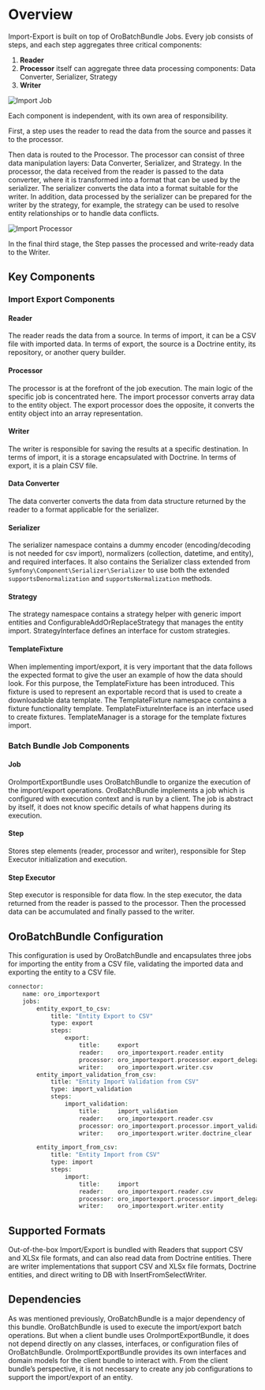 <a id="dev-integrations-import-export-overview"></a>

# Overview

Import-Export is built on top of OroBatchBundle Jobs. Every job consists of steps, and each step aggregates three critical components:

1. **Reader**
2. **Processor** itself can aggregate three data processing components: Data Converter, Serializer, Strategy
3. **Writer**

![Import Job](img/backend/integrations/import-export/import-step-diagram.svg)

Each component is independent, with its own area of responsibility.

First, a step uses the reader to read the data from the source and passes it to the processor.

Then data is routed to the Processor. The processor can consist of three data manipulation layers: Data Converter, Serializer, and Strategy. In the processor, the data received from the reader is passed to the data converter, where it is transformed into a format that can be used by the serializer. The serializer converts the data into a format suitable for the writer. In addition, data processed by the serializer can be prepared for the writer by the strategy, for example, the strategy can be used to resolve entity relationships or to handle data conflicts.

![Import Processor](img/backend/integrations/import-export/import-processor-diagram.svg)

In the final third stage, the Step passes the processed and write-ready data to the Writer.

## Key Components

### Import Export Components

#### Reader

The reader reads the data from a source. In terms of import, it can be a CSV file with imported data. In terms of export, the source is a Doctrine entity, its repository, or another query builder.

#### Processor

The processor is at the forefront of the job execution. The main logic of the specific job is concentrated here. The import processor converts array data to the entity object. The export processor does the opposite, it converts the entity object into an array representation.

#### Writer

The writer is responsible for saving the results at a specific destination. In terms of import, it is a storage encapsulated with Doctrine. In terms of export, it is a plain CSV file.

#### Data Converter

The data converter converts the data from data structure returned by the reader to a format applicable for the serializer.

#### Serializer

The serializer namespace contains a dummy encoder (encoding/decoding is not needed for csv import), normalizers (collection, datetime, and entity), and required interfaces. It also contains the Serializer class extended from `Symfony\Component\Serializer\Serializer` to use both the extended `supportsDenormalization` and `supportsNormalization` methods.

#### Strategy

The strategy namespace contains a strategy helper with generic import entities and ConfigurableAddOrReplaceStrategy that manages the entity import. StrategyInterface defines an interface for custom strategies.

#### TemplateFixture

When implementing import/export, it is very important that the data follows the expected format to give the user an example of how the data should look. For this purpose, the TemplateFixture has been introduced. This fixture is used to represent an exportable record that is used to create a downloadable data template.
The TemplateFixture namespace contains a fixture functionality template. TemplateFixtureInterface is an interface used to create fixtures. TemplateManager is a storage for the template fixtures import.

### Batch Bundle Job Components

#### Job

OroImportExportBundle uses OroBatchBundle to organize the execution of the import/export operations.
OroBatchBundle implements a job which is configured with execution context and is run by a client.
The job is abstract by itself, it does not know specific details of what happens during its execution.

#### Step

Stores step elements (reader, processor and writer), responsible for Step Executor initialization and execution.

#### Step Executor

Step executor is responsible for data flow. In the step executor, the data returned from the reader is passed to the processor. Then the processed data can be accumulated and finally passed to the writer.

## OroBatchBundle Configuration

This configuration is used by OroBatchBundle and encapsulates three jobs for importing the entity from a CSV file, validating the imported data and exporting the entity to a CSV file.

```php
connector:
    name: oro_importexport
    jobs:
        entity_export_to_csv:
            title: "Entity Export to CSV"
            type: export
            steps:
                export:
                    title:     export
                    reader:    oro_importexport.reader.entity
                    processor: oro_importexport.processor.export_delegate
                    writer:    oro_importexport.writer.csv
        entity_import_validation_from_csv:
            title: "Entity Import Validation from CSV"
            type: import_validation
            steps:
                import_validation:
                    title:     import_validation
                    reader:    oro_importexport.reader.csv
                    processor: oro_importexport.processor.import_validation_delegate
                    writer:    oro_importexport.writer.doctrine_clear

        entity_import_from_csv:
            title: "Entity Import from CSV"
            type: import
            steps:
                import:
                    title:     import
                    reader:    oro_importexport.reader.csv
                    processor: oro_importexport.processor.import_delegate
                    writer:    oro_importexport.writer.entity
```

## Supported Formats

Out-of-the-box Import/Export is bundled with Readers that support CSV and XLSx file formats, and can also read data from Doctrine entities.
There are writer implementations that support CSV and XLSx file formats, Doctrine entities, and direct writing to DB with InsertFromSelectWriter.

## Dependencies

As was mentioned previously, OroBatchBundle is a major dependency of this bundle. OroBatchBundle is used to execute the import/export batch operations. But when a client bundle uses OroImportExportBundle, it does not depend directly on any classes, interfaces, or configuration files of OroBatchBundle. OroImportExportBundle provides its own interfaces and domain models for the client bundle to interact with. From the client bundle’s perspective, it is not necessary to create any job configurations to support the import/export of an entity.
